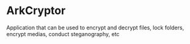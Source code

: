 # ArkCryptor
Application that can be used to encrypt and decrypt files, lock folders, encrypt medias, conduct steganography, etc
